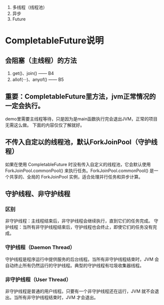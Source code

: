 1. 多线程（线程池）
2. 异步
3. Future

# CompletableFuture说明
## 会阻塞（主线程）的方法
1. get()、join() —— B4
2. allof(···)、anyof() —— B5

## 重要：CompletableFuture里方法，jvm正常情况的一定会执行。
demo里需要主线程等待，只是因为是main函数执行完会退出JVM，正常的项目无需这么做。 下面的内容仅仅了解就好。

## 不传入自定以的线程池，默认ForkJoinPool（守护线程）
如果在使用 CompletableFuture 时没有传入自定义的线程池，它会默认使用 ForkJoinPool.commonPool() 来执行任务。ForkJoinPool.commonPool() 是一个共享的、全局的 ForkJoinPool 实例，适合处理并行任务和异步计算。

## 守护线程、非守护线程
### 区别
非守护线程：主线程结束后，非守护线程会继续执行，直到它们的任务完成。
守护线程：当所有非守护线程结束后，守护线程也会终止，即使它们的任务没有完成。

### 守护线程（Daemon Thread）
守护线程是程序运行中提供服务的后台线程。当所有非守护线程结束时，JVM 会自动终止所有仍然运行的守护线程。典型的守护线程有垃圾收集器线程。

### 非守护线程（User Thread）
非守护线程是普通的用户线程。只要有一个非守护线程还在运行，JVM 就不会退出。当所有非守护线程结束时，JVM 才会退出。


